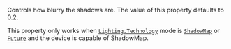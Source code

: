 Controls how blurry the shadows are. The value of this property defaults
to 0.2.

This property only works when [`Lighting.Technology`](https://create.roblox.com/docs/reference/engine/classes/Lighting#Technology) mode is
[`ShadowMap`](https://create.roblox.com/docs/reference/engine/enums/Technology) or [`Future`](https://create.roblox.com/docs/reference/engine/enums/Technology) and the device is
capable of ShadowMap.